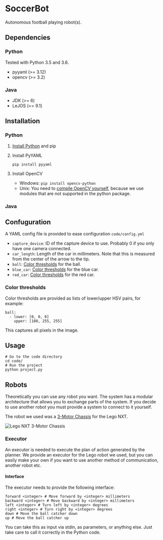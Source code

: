 # SoccerBot

Autonomous football playing robot(s).

## Dependencies
### Python
Tested with Python 3.5 and 3.6.

* pyyaml (>= 3.12)
* opencv (>= 3.2)

### Java
* JDK (>= 6)
* LeJOS (== 9.1)

## Installation
### Python
1. [Install Python](https://www.python.org/downloads/) and pip
1. Install PyYAML

	`pip install pyyaml`
1. Install OpenCV

	* Windows: `pip install opencv-python`
	* Unix: You need to [compile OpenCV yourself](http://opencv.org/releases.html), because we use modules that are not supported in the python package.

### Java

## Confuguration
A YAML config file is provided to ease configuration `code/config.yml`

* `capture_device`: ID of the capture device to use. Probably 0 if you only have one camera connected.
* `car_length`: Length of the car in millimeters. Note that this is measured from the center of the arrow to the tip.
* `ball`: [Color thresholds](#color-thresholds) for the ball.
* `blue_car`: [Color thresholds](#color-thresholds) for the blue car.
* `red_car`: [Color thresholds](#color-thresholds) for the red car.

### Color thresholds
Color thresholds are provided as lists of lower/upper HSV pairs, for example:

	ball:
	  - lower: [0, 0, 0]
	    upper: [180, 255, 255]

This captures all pixels in the image.

## Usage
	# Go to the code directory
	cd code/
	# Run the project
	python project.py
	
## Robots
Theoretically you can use any robot you want. The system has a modular architecture that allows you to exchange parts of the system. If you decide to use another robot you must provide a system to connect to it yourself.

The robot we used was a [3-Motor Chassis](http://nxtprograms.com/NXT2/3-motor_chassis/steps.html) for the Lego NXT.

![Lego NXT 3-Motor Chassis](http://nxtprograms.com/NXT2/3-motor_chassis/DCP_9774.JPG)

### Executor
An executor is needed to execute the plan of action generated by the planner. We provide an executor for the Lego robot we used, but you can easily make your own if you want to use another method of communication, another robot etc.

#### Interface
The executor needs to provide the following interface:

	forward <integer> # Move forward by <integer> millimeters
	backward <integer> # Move backward by <integer> millimeters
	left <integer> # Turn left by <integer> degrees
	right <integer> # Turn right by <integer> degrees
	down # Move the ball catcher down
	up # Move the ball catcher up
	
You can take this as input via stdin, as parameters, or anything else. Just take care to call it correctly in the Python code.

